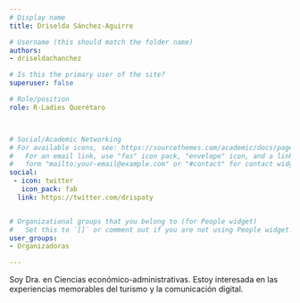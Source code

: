 ```yaml
---
# Display name
title: Driselda Sánchez-Aguirre

# Username (this should match the folder name)
authors:
- driseldachanchez

# Is this the primary user of the site?
superuser: false

# Role/position
role: R-Ladies Querétaro



# Social/Academic Networking
# For available icons, see: https://sourcethemes.com/academic/docs/page-builder/#icons
#   For an email link, use "fas" icon pack, "envelope" icon, and a link in the
#   form "mailto:your-email@example.com" or "#contact" for contact widget.
social:
 - icon: twitter
   icon_pack: fab
  link: https://twitter.com/drispaty


# Organizational groups that you belong to (for People widget)
#   Set this to `[]` or comment out if you are not using People widget.
user_groups:
- Organizadoras

---
```


Soy Dra. en Ciencias económico-administrativas. Estoy interesada en las experiencias memorables del turismo y la comunicación digital.

